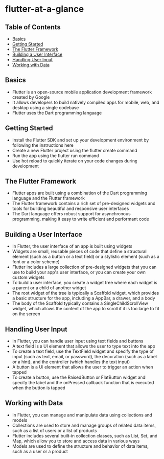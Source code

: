 # flutter-at-a-glance

## Table of Contents

- [Basics](#Basics)
- [Getting Started](#Getting-Started)
- [The Flutter Framework](#The-Flutter-Framework)
- [Building a User Interface](#Building-a-User-Interface)
- [Handling User Input](#Handling-User-Input)
- [Working with Data](#Working-with-Data)



## Basics
- Flutter is an open-source mobile application development framework created by Google
- It allows developers to build natively compiled apps for mobile, web, and desktop using a single codebase
- Flutter uses the Dart programming language

## Getting Started
- Install the Flutter SDK and set up your development environment by following the instructions here
- Create a new Flutter project using the flutter create command
- Run the app using the flutter run command
- Use hot reload to quickly iterate on your code changes during development


## The Flutter Framework
- Flutter apps are built using a combination of the Dart programming language and the Flutter framework
- The Flutter framework contains a rich set of pre-designed widgets and tools for building beautiful and responsive user interfaces
- The Dart language offers robust support for asynchronous programming, making it easy to write efficient and performant code


## Building a User Interface
- In Flutter, the user interface of an app is built using widgets
- Widgets are small, reusable pieces of code that define a structural element (such as a button or a text field) or a stylistic element (such as a font or a color scheme)
- Flutter includes a large collection of pre-designed widgets that you can use to build your app's user interface, or you can create your own custom widgets
- To build a user interface, you create a widget tree where each widget is a parent or a child of another widget
- The root widget of the tree is typically a Scaffold widget, which provides a basic structure for the app, including a AppBar, a drawer, and a body
- The body of the Scaffold typically contains a SingleChildScrollView widget, which allows the content of the app to scroll if it is too large to fit on the screen


## Handling User Input
- In Flutter, you can handle user input using text fields and buttons
- A text field is a UI element that allows the user to type text into the app
- To create a text field, use the TextField widget and specify the type of input (such as text, email, or password), the decoration (such as a label or a hint), and the controller (which handles the text input)
- A button is a UI element that allows the user to trigger an action when tapped
- To create a button, use the RaisedButton or FlatButton widget and specify the label and the onPressed callback function that is executed when the button is tapped


## Working with Data
- In Flutter, you can manage and manipulate data using collections and models
- Collections are used to store and manage groups of related data items, such as a list of users or a list of products
- Flutter includes several built-in collection classes, such as List, Set, and Map, which allow you to store and access data in various ways
- Models are used to define the structure and behavior of data items, such as a user or a product